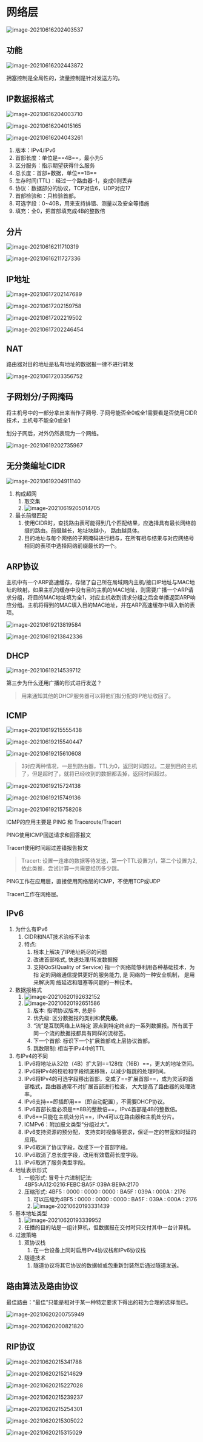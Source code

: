 # 网络层

![image-20210616202403537](Images/image-20210616202403537.png)

## 功能

![image-20210616202443872](Images/image-20210616202443872.png)

拥塞控制是全局性的，流量控制是针对发送方的。

## IP数据报格式

![image-20210616204003710](Images/image-20210616204003710.png)

![image-20210616204015165](Images/image-20210616204015165.png)

![image-20210616204043261](Images/image-20210616204043261.png)

1. 版本：IPv4/IPv6
2. 首部长度：单位是==4B==，最小为5
3. 区分服务：指示期望获得什么服务
4. 总长度：首部+数据，单位==1B==
5. 生存时间(TTL)：经过一个路由器-1，变成0则丢弃
6. 协议：数据部分的协议，TCP对应6，UDP对应17
7. 首部检验和：只检验首部。
8. 可选字段：0~40B，用来支持排错、测量以及安全等措施
9. 填充：全0，把首部填充成4B的整数倍

## 分片

![image-20210616211710319](Images/image-20210616211710319.png)

![image-20210616211727336](Images/image-20210616211727336.png)

## IP地址

  ![image-20210617202147689](Images/image-20210617202147689.png)

![image-20210617202159758](Images/image-20210617202159758.png)

![image-20210617202219502](Images/image-20210617202219502.png)

![image-20210617202246454](Images/image-20210617202246454.png)

## NAT

路由器对目的地址是私有地址的数据报一律不进行转发

![image-20210617203356752](Images/image-20210617203356752.png)

## 子网划分/子网掩码

将主机号中的一部分拿出来当作子网号. 子网号能否全0或全1需要看是否使用CIDR技术，主机号不能全0或全1

划分子网后，对外仍然表现为一个网络。

![image-20210619202735967](Images/image-20210619202735967.png)

## 无分类编址CIDR

![image-20210619204911140](Images/image-20210619204911140.png)

1. 构成超网
    1. 取交集
    2. ![image-20210619205014705](Images/image-20210619205014705.png)
2. 最长前缀匹配
    1. 使用CIDR时，查找路由表可能得到几个匹配结果，应选择具有最长网络前缀的路由。前缀越长，地址块越小， 路由越具体。
    2. 目的地址与每个网络的子网掩码进行相与，在所有相与结果与对应网络号相同的表项中选择网络前缀最长的一个。



## ARP协议

主机中有一个ARP高速缓存，存储了自己所在局域网内主机/接口IP地址与MAC地址的映射。如果主机的缓存中没有目的主机的MAC地址，则需要广播一个ARP请求分组，将目的MAC地址填为全1，对应主机收到请求分组之后会单播返回ARP响应分组。主机将得到的MAC填入目的MAC地址，并在ARP高速缓存中填入新的表项。

![image-20210619213819584](Images/image-20210619213819584.png)

![image-20210619213842336](Images/image-20210619213842336.png)

## DHCP

![image-20210619214539712](Images/image-20210619214539712.png)

第三步为什么还用广播的形式进行发送？

> 用来通知其他的DHCP服务器可以将他们拟分配的IP地址收回了。

## ICMP

![image-20210619215555438](Images/image-20210619215555438.png)

![image-20210619215540447](Images/image-20210619215540447.png)

![image-20210619215610608](Images/image-20210619215610608.png)

> 3对应两种情况，一是到路由器，TTL为0，返回时间超过。二是到目的主机了，但是超时了，就将已经收到的数据都丢掉，返回时间超过。

![image-20210619215724138](Images/image-20210619215724138.png)

![image-20210619215749136](Images/image-20210619215749136.png)

![image-20210619215758208](Images/image-20210619215758208.png)

ICMP的应用主要是 PING 和 Traceroute/Tracert

PING使用ICMP回送请求和回答报文

Tracert使用时间超过差错报告报文

> Tracert: 设置一连串的数据等待发送，第一个TTL设置为1，第二个设置为2, 依此类推，尝试计算一共需要经历多少跳。

PING工作在应用层，直接使用网络层的ICMP，不使用TCP或UDP

Tracert工作在网络层。

## IPv6

1. 为什么有IPv6
    1. CIDR和NAT技术治标不治本
    2. 特点:
        1. 根本上解决了IP地址耗尽的问题
        2. 改进首部格式, 快速处理/转发数据报
        3. 支持QoS(Quality of Service) 指一个网络能够利用各种基础技术，为指 定的网络通信提供更好的服务能力, 是 网络的一种安全机制， 是用来解决网 络延迟和阻塞等问题的一种技术。
2. 数据报格式
    1. ![image-20210620192632152](Images/image-20210620192632152.png)
    2. ![image-20210620192651586](Images/image-20210620192651586.png)
        1. 版本: 指明协议版本, 总是6
        2. 优先级: 区分数据报的类别和**优先级**。
        3. “流”是互联网络上从特定 源点到特定终点的一系列数据报。所有属于同一个流的数据报都具有同样的流标签。
        4. 下一个首部: 标识下一个扩展首部或上层协议首部。
        5. 跳数限制: 相当于IPv4中的TTL
3. 与IPv4的不同
    1. IPv6将地址从32位（4B）扩大到==128位（16B）==，更大的地址空间。
    2. IPv6将IPv4的校验和字段彻底移除，以减少每跳的处理时间。
    3. IPv6将IPv4的可选字段移出首部，变成了==扩展首部==，成为灵活的首部格式，路由器通常不对扩展首部进行检查， 大大提高了路由器的处理效率。
    4. IPv6支持==即插即用==（即自动配置），不需要DHCP协议。
    5. IPv6首部长度必须是==8B的整数倍==，IPv4首部是4B的整数倍。
    6. IPv6==只能在主机处分片==，IPv4可以在路由器和主机处分片。
    7. ICMPv6：附加报文类型“分组过大”。
    8. IPv6支持资源的预分配， 支持实时视像等要求，保证一定的带宽和时延的应用。
    9. IPv6取消了协议字段，改成下一个首部字段。
    10. IPv6取消了总长度字段，改用有效载荷长度字段。
    11. IPv6取消了服务类型字段。
4. 地址表示形式
    1. 一般形式: 冒号十六进制记法: 4BF5:AA12:0216:FEBC:BA5F:039A:BE9A:2170
    2. 压缩形式: 4BF5 : 0000 : 0000 : 0000 : BA5F : 039A : 000A : 2176
        1. 可以压缩为4BF5 : 0000 : 0000 : 0000 : BA5F : 039A : 000A : 2176
        2. ![image-20210620193331439](Images/image-20210620193331439.png)
5. 基本地址类型
    1. ![image-20210620193339952](Images/image-20210620193339952.png)
    2. 任播的目的站是一组计算机，但数据报在交付时只交付其中一台计算机。
6. 过渡策略
    1. 双协议栈
        1. 在一台设备上同时启用IPv4协议栈和IPv6协议栈
    2. 隧道技术
        1. 隧道协议将其它协议的数据帧或包重新封装然后通过隧道发送。



## 路由算法及路由协议

最佳路由：“最佳”只能是相对于某一种特定要求下得出的较为合理的选择而已。

![image-20210620200755949](Images/image-20210620200755949.png)

![image-20210620200821820](Images/image-20210620200821820.png)

## RIP协议

![image-20210620215341788](Images/image-20210620215341788.png)

![image-20210620215214629](Images/image-20210620215214629.png)

![image-20210620215227028](Images/image-20210620215227028.png)

![image-20210620215239237](Images/image-20210620215239237.png)

![image-20210620215254301](Images/image-20210620215254301.png)

![image-20210620215305022](Images/image-20210620215305022.png)

![image-20210620215315029](Images/image-20210620215315029.png)

